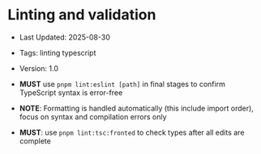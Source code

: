 # Linting and validation
- Last Updated: 2025-08-30
- Tags: linting typescript
- Version: 1.0


- **MUST** use `pnpm lint:eslint [path]` in final stages to confirm TypeScript syntax is error-free
- **NOTE**: Formatting is handled automatically (this include import order), focus on syntax and compilation errors only
- **MUST**: use `pnpm lint:tsc:fronted` to check types after all edits are complete
